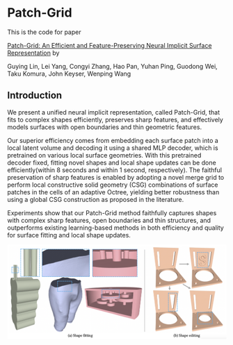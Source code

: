 # Patch-Grid

This is the code for paper

[Patch-Grid: An Efficient and Feature-Preserving Neural Implicit Surface Representation](https://arxiv.org/abs/2308.13934) by 

Guying Lin, Lei Yang, Congyi Zhang, Hao Pan, Yuhan Ping, Guodong Wei, Taku Komura, John Keyser, Wenping Wang

## Introduction

We present a unified neural implicit representation, called Patch-Grid, that fits to complex shapes efficiently, preserves sharp features, and effectively models surfaces with open boundaries and thin geometric features. 

Our superior efficiency comes from embedding each surface patch into a local latent volume and decoding it using a shared MLP decoder, which is pretrained on various local surface geometries. With this pretrained decoder fixed, fitting novel shapes and local shape updates can be done efficiently(within 8 seconds and within 1 second, respectively). The faithful preservation of sharp features is enabled by adopting a novel merge grid to perform local constructive solid geometry (CSG) combinations of surface patches in the cells of an adaptive Octree, yielding better robustness than using a global CSG construction as proposed in the literature. 

Experiments show that our Patch-Grid method faithfully captures shapes with complex sharp features, open boundaries and thin structures, and outperforms existing learning-based methods in both efficiency and quality for surface fitting and local shape updates.

![avatar](images/teaser.png)
